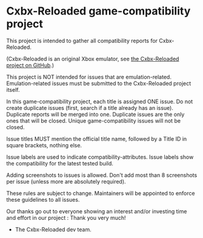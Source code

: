 # Cxbx-Reloaded game-compatibility project

This project is intended to gather all compatibility reports for Cxbx-Reloaded.

(Cxbx-Reloaded is an original Xbox emulator, see [the Cxbx-Reloaded project on GitHub](https://github.com/Cxbx-Reloaded/Cxbx-Reloaded).)

This project is NOT intended for issues that are emulation-related.
Emulation-related issues must be submitted to the Cxbx-Reloaded project itself.

In this game-compatibility project, each title is assigned ONE issue.
Do not create duplicate issues (first, search if a title already has an issue).
Duplicate reports will be merged into one.
Duplicate issues are the only ones that will be closed.
Unique game-compatibility issues will not be closed.

Issue titles MUST mention the official title name,
followed by a Title ID in square brackets, nothing else.

Issue labels are used to indicate compatibility-attributes.
Issue labels show the compatibility for the latest tested build.

Adding screenshots to issues is allowed.
Don't add most than 8 screenshots per issue (unless more are absolutely required).


These rules are subject to change.
Maintainers will be appointed to enforce these guidelines to all issues.

Our thanks go out to everyone showing an interest and/or investing time and effort in our project : Thank you very much!
- The Cxbx-Reloaded dev team.
